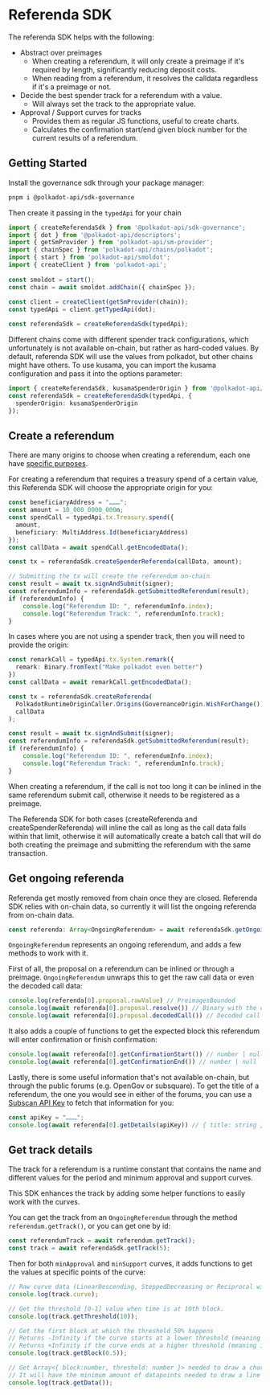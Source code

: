 # Referenda SDK

The referenda SDK helps with the following:

- Abstract over preimages
    - When creating a referendum, it will only create a preimage if it's required by length, significantly reducing deposit costs.
    - When reading from a referendum, it resolves the calldata regardless if it's a preimage or not.
- Decide the best spender track for a referendum with a value.
    - Will always set the track to the appropriate value.
- Approval / Support curves for tracks
    - Provides them as regular JS functions, useful to create charts.
    - Calculates the confirmation start/end given block number for the current results of a referendum.

## Getting Started

Install the governance sdk through your package manager:

```sh
pnpm i @polkadot-api/sdk-governance
```

Then create it passing in the `typedApi` for your chain

```ts
import { createReferendaSdk } from '@polkadot-api/sdk-governance';
import { dot } from '@polkadot-api/descriptors';
import { getSmProvider } from 'polkadot-api/sm-provider';
import { chainSpec } from 'polkadot-api/chains/polkadot';
import { start } from 'polkadot-api/smoldot';
import { createClient } from 'polkadot-api';
 
const smoldot = start();
const chain = await smoldot.addChain({ chainSpec });
 
const client = createClient(getSmProvider(chain));
const typedApi = client.getTypedApi(dot);

const referendaSdk = createReferendaSdk(typedApi);
```

Different chains come with different spender track configurations, which unfortunately is not available on-chain, but rather as hard-coded values. By default, referenda SDK will use the values from polkadot, but other chains might have others. To use kusama, you can import the kusama configuration and pass it into the options parameter:

```ts
import { createReferendaSdk, kusamaSpenderOrigin } from '@polkadot-api/sdk-governance';
const referendaSdk = createReferendaSdk(typedApi, {
  spenderOrigin: kusamaSpenderOrigin
});
```

## Create a referendum

There are many origins to choose when creating a referendum, each one have [specific purposes](https://wiki.polkadot.network/docs/learn-polkadot-opengov-origins#origins-and-tracks-info).

For creating a referendum that requires a treasury spend of a certain value, this Referenda SDK will choose the appropriate origin for you:

```ts
const beneficiaryAddress = "………";
const amount = 10_000_0000_000n;
const spendCall = typedApi.tx.Treasury.spend({
  amount,
  beneficiary: MultiAddress.Id(beneficiaryAddress)
});
const callData = await spendCall.getEncodedData();

const tx = referendaSdk.createSpenderReferenda(callData, amount);

// Submitting the tx will create the referendum on-chain
const result = await tx.signAndSubmit(signer);
const referendumInfo = referendaSdk.getSubmittedReferendum(result);
if (referendumInfo) {
    console.log("Referendum ID: ", referendumInfo.index);
    console.log("Referendum Track: ", referendumInfo.track);
}
```

In cases where you are not using a spender track, then you will need to provide the origin:

```ts
const remarkCall = typedApi.tx.System.remark({
  remark: Binary.fromText("Make polkadot even better")
})
const callData = await remarkCall.getEncodedData();

const tx = referendaSdk.createReferenda(
  PolkadotRuntimeOriginCaller.Origins(GovernanceOrigin.WishForChange()),
  callData
);

const result = await tx.signAndSubmit(signer);
const referendumInfo = referendaSdk.getSubmittedReferendum(result);
if (referendumInfo) {
    console.log("Referendum ID: ", referendumInfo.index);
    console.log("Referendum Track: ", referendumInfo.track);
}
```

When creating a referendum, if the call is not too long it can be inlined in the same referendum submit call, otherwise it needs to be registered as a preimage.

The Referenda SDK for both cases (createReferenda and createSpenderReferenda) will inline the call as long as the call data falls within that limit, otherwise it will automatically create a batch call that will do both creating the preimage and submitting the referendum with the same transaction.

## Get ongoing referenda

Referenda get mostly removed from chain once they are closed. Referenda SDK relies with on-chain data, so currently it will list the ongoing referenda from on-chain data.

```ts
const referenda: Array<OngoingReferendum> = await referendaSdk.getOngoingReferenda();
```

`OngoingReferendum` represents an ongoing referendum, and adds a few methods to work with it.

First of all, the proposal on a referendum can be inlined or through a preimage. `OngoingReferendum` unwraps this to get the raw call data or even the decoded call data:

```ts
console.log(referenda[0].proposal.rawValue) // PreimagesBounded
console.log(await referenda[0].proposal.resolve()) // Binary with the call data
console.log(await referenda[0].proposal.decodedCall()) // Decoded call data
```

It also adds a couple of functions to get the expected block this referendum will enter confirmation or finish confirmation:

```ts
console.log(await referenda[0].getConfirmationStart()) // number | null
console.log(await referenda[0].getConfirmationEnd()) // number | null
```

Lastly, there is some useful information that's not available on-chain, but through the public forums (e.g. OpenGov or subsquare). To get the title of a referendum, the one you would see in either of the forums, you can use a [Subscan API Key](https://support.subscan.io) to fetch that information for you:

```ts
const apiKey = "………";
console.log(await referenda[0].getDetails(apiKey)) // { title: string }
```

## Get track details

The track for a referendum is a runtime constant that contains the name and different values for the period and minimum approval and support curves.

This SDK enhances the track by adding some helper functions to easily work with the curves.

You can get the track from an `OngoingReferendum` through the method `referendum.getTrack()`, or you can get one by id:

```ts
const referendumTrack = await referendum.getTrack();
const track = await referendaSdk.getTrack(5);
```

Then for both `minApproval` and `minSupport` curves, it adds functions to get the values at specific points of the curve:

```ts
// Raw curve data (LinearDescending, SteppedDecreasing or Reciprocal with parameters)
console.log(track.curve);

// Get the threshold [0-1] value when time is at 10th block.
console.log(track.getThreshold(10));

// Get the first block at which the threshold 50% happens
// Returns -Infinity if the curve starts at a lower threshold (meaning it has reached the threshold since the beginning)
// Returns +Infinity if the curve ends at a higher threshold (meaning it will never reach the threshold)
console.log(track.getBlock(0.5));

// Get Array<{ block:number, threshold: number }> needed to draw a chart.
// It will have the minimum amount of datapoints needed to draw a line chart.
console.log(track.getData());
```

